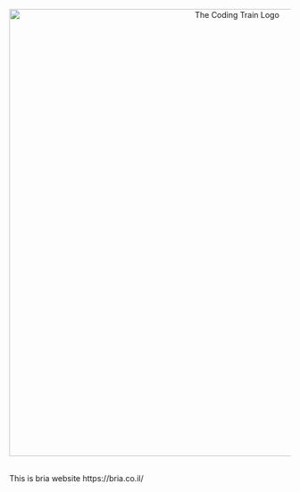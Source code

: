 <p align="center">
  <img width="800" alt="The Coding Train Logo" src="https://raw.githubusercontent.com/BennySobol/website/master/images/logo.png?raw=true">
</p>
</br>
This is bria website https://bria.co.il/